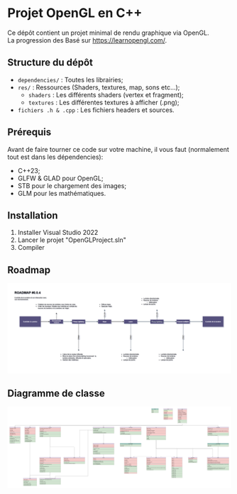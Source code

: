 # Projet OpenGL en C++

Ce dépôt contient un projet minimal de rendu graphique via OpenGL.<br>
La progression des Basé sur https://learnopengl.com/.


##  Structure du dépôt

- `dependencies/` : Toutes les librairies;
- `res/` : Ressources (Shaders, textures, map, sons etc...);
  + `shaders` : Les différents shaders (vertex et fragment);
  + `textures` : Les différentes textures à afficher (.png);
- `fichiers .h & .cpp` : Les fichiers headers et sources. 

##  Prérequis

Avant de faire tourner ce code sur votre machine, il vous faut (normalement tout est dans les dépendencies):

- C++23;
- GLFW & GLAD pour OpenGL;
- STB pour le chargement des images;
- GLM pour les mathématiques.

##  Installation

1. Installer Visual Studio 2022
2. Lancer le projet "OpenGLProject.sln"
3. Compiler

## Roadmap

![Roadmap actuelle](https://github.com/elliotdefurne/OpenGLProject/blob/master/Gestion%20de%20projet/Roadmaps/RoadMapV0.0.4.drawio.png)

## Diagramme de classe

![Diagramme de classe actuelle](https://github.com/elliotdefurne/OpenGLProject/blob/master/Gestion%20de%20projet/Diagramme%20de%20Classe.png)
